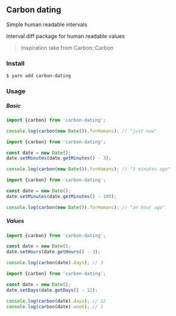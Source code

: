 ## Carbon dating 

Simple human readable intervals

Interval diff package for human readable values

> Inspiration take from Carbon::Carbon

### Install
```bash
$ yarn add carbon-dating
```

### Usage 


##### Basic

```ts
import {carbon} from 'carbon-dating';

console.log(carbon(new Date()).forHumans); // "just now"
```

```ts
import {carbon} from 'carbon-dating';

const date = new Date();
date.setMinutes(date.getMinutes() - 3);

console.log(carbon(new Date()).forHumans); // "3 minutes ago"
```

```ts
import {carbon} from 'carbon-dating';

const date = new Date();
date.setMinutes(date.getMinutes() - 100);

console.log(carbon(new Date()).forHumans); // "an hour ago"
```

##### Values
```ts
import {carbon} from 'carbon-dating';

const date = new Date();
date.setHours(date.getHours() - 3);

console.log(carbon(date).days); // 3
```

```ts
import {carbon} from 'carbon-dating';

const date = new Date();
date.setDays(date.getDays() - 12);

console.log(carbon(date).days); // 12
console.log(carbon(date).week); // 1
```
